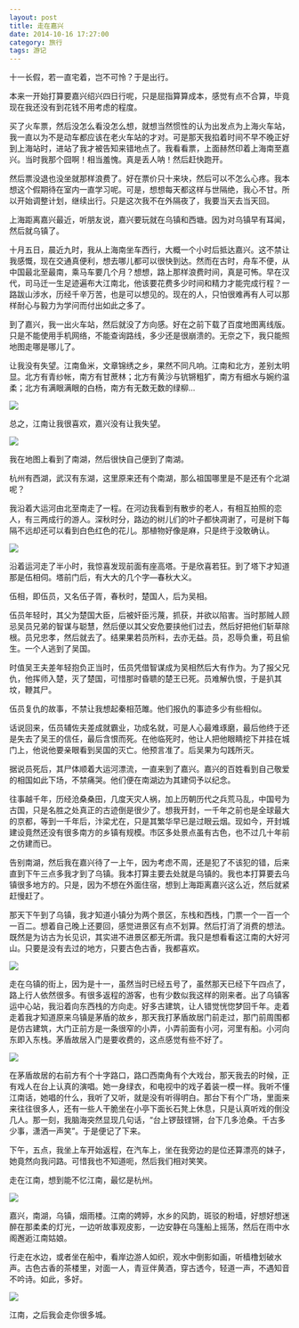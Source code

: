 ```yaml
---
layout: post
title: 走在嘉兴
date: 2014-10-16 17:27:00
category: 旅行
tags: 游记
---
```


十一长假，若一直宅着，岂不可怜？于是出行。

本来一开始打算要嘉兴绍兴四日行呢，只是屈指算算成本，感觉有点不合算，毕竟现在我还没有到花钱不用考虑的程度。

买了火车票，然后没怎么看没怎么想，就想当然惯性的认为出发点为上海火车站，我一直以为不是动车都应该在老火车站的才对。可是那天我掐着时间不早不晚正好到上海站时，进站了我才被告知来错地点了。我看看票，上面赫然印着上海南至嘉兴。当时我那个囧啊！相当羞愧。真是丢人呐！然后赶快跑开。

然后票没退也没坐就那样浪费了。好在票价只十来块，然后可以不怎么心疼。我本想这个假期待在室内一直学习呢。可是，想想每天都这样与世隔绝，我心不甘。所以开始调整计划，继续出行。只是这次我不在外隔夜了，我要当天去当天回。

上海距离嘉兴最近，听朋友说，嘉兴要玩就在乌镇和西塘。因为对乌镇早有耳闻，然后就乌镇了。

十月五日，晨近九时，我从上海南坐车西行，大概一个小时后抵达嘉兴。这不禁让我感慨，现在交通真便利，想去哪儿都可以很快到达。然而在古时，舟车不便，从中国最北至最南，乘马车要几个月？想想，路上那样浪费时间，真是可怖。早在汉代，司马迁一生足迹遍布大江南北，他该要花费多少时间和精力才能完成行程？一路跋山涉水，历经千辛万苦，也是可以想见的。现在的人，只怕很难再有人可以那样耐心与毅力为学问而付出如此之多了。

到了嘉兴，我一出火车站，然后就没了方向感。好在之前下载了百度地图离线版。只是不能使用手机网络，不能查询路线，多少还是很崩溃的。无奈之下，我只能照地图走哪是哪儿了。

让我没有失望。江南鱼米，文章锦绣之乡，果然不同凡响。江南和北方，差别太明显。北方有青纱帐，南方有甘蔗林；北方有黄沙与钪锵粗犷，南方有细水与婉约温柔；北方有满眼满眼的白杨，南方有无数无数的绿柳…

![](http://7sbnsq.com1.z0.glb.clouddn.com/2014-10-16-walk-in-jiaxing006.JPG)

总之，江南让我很喜欢，嘉兴没有让我失望。

![](http://7sbnsq.com1.z0.glb.clouddn.com/2014-10-16-walk-in-jiaxing007.JPG)

我在地图上看到了南湖，然后很快自己便到了南湖。

杭州有西湖，武汉有东湖，这里原来还有个南湖，那么祖国哪里是不是还有个北湖呢？

我沿着大运河由北至南走了一程。在河边我看到有散步的老人，有相互拍照的恋人，有三两成行的游人。深秋时分，路边的树儿们的叶子都快凋谢了，可是树下每隔不远却还可以看到白色红色的花儿。那植物好像是麻，只是终于没敢确认。

![](http://7sbnsq.com1.z0.glb.clouddn.com/2014-10-16-walk-in-jiaxing001.JPG)

沿着运河走了半小时，我惊喜发现前面有座高塔。于是欣喜若狂。到了塔下才知道那是伍相伺。塔前门后，有大大的几个字—春秋大义。

伍相，即伍员，又名伍子胥，春秋时，楚国人，后为吴相。

伍员年轻时，其父为楚国大臣，后被奸臣污蔑，抓获，并欲以陷害。当时那贼人顾忌吴员兄弟的智谋与聪慧，然后便以其父安危要挟他们过去，然后好把他们斩草除根。员兄忠孝，然后就去了。结果果若员所料，去亦无益。员，忍辱负重，苟且偷生。一个人逃到了吴国。

时值吴王夫差年轻抱负正当时，伍员凭借智谋成为吴相然后大有作为。为了报父兄仇，他挥师入楚，灭了楚国，可惜那时昏聩的楚王已死。员难解仇恨，于是扒其坟，鞭其尸。

伍员复仇的故事，不禁让我想起秦相范雎。他们报仇的事迹多少有些相似。

话说回来，伍员辅佐夫差成就霸业，功成名就，可是人心最难琢磨，最后他终于还是失去了吴王的信任，最后含恨而死。在他临死时，他让人把他眼睛挖下并挂在城门上，他说他要亲眼看到吴国的灭亡。他预言准了。后吴果为勾践所灭。

据说员死后，其尸体顺着大运河漂流，一直来到了嘉兴。嘉兴的百姓看到自己敬爱的相国如此下场，不禁痛哭。他们便在南湖边为其建伺予以纪念。

往事越千年，历经沧桑桑田，几度天灾人祸，加上历朝历代之兵荒马乱，中国号为古国，只是名胜之处真正的古迹倒是很少了。想我开封，一千年之前也是全球最大的京都，等到一千年后，汴梁尤在，只是其繁华早已是过眼云烟。现如今，开封城建设竟然还没有很多南方的乡镇有规模。市区多处景点虽有古色，也不过几十年前之仿建而已。

告别南湖，然后我在嘉兴待了一上午，因为考虑不周，还是犯了不该犯的错，后来直到下午三点多我才到了乌镇。我本打算主要去处就是乌镇的。我也本打算要去乌镇很多地方的。只是，因为不想在外面住宿，想到上海距离嘉兴这么近，然后就紧赶慢赶了。

那天下午到了乌镇，我才知道小镇分为两个景区，东栈和西栈，门票一个一百一个一百二。想着自己晚上还要回，感觉进景区有点不划算。然后打消了消费的想法。既然是为访古为长见识，其实进不进景区都无所谓。我只是想看看这江南的大好河山。只要是没有去过的地方，只要古色古香，我都喜欢。

![](http://7sbnsq.com1.z0.glb.clouddn.com/2014-10-16-walk-in-jiaxing004.JPG)

走在乌镇的街上，因为是十一，虽然当时已经五号了，虽然那天已经下午四点了，路上行人依然很多。有很多返程的游客，也有少数似我这样的刚来者。出了乌镇客运中心站，我沿着向东西栈的方向走。好多古建筑，让人错觉恍惚梦回千年。走着走着我才知道原来乌镇是茅盾的故乡，那天我打茅盾故居门前走过，那门前周围都是仿古建筑，大门正前方是一条很窄的小弄，小弄前面有小河，河里有船。小河向东即入东栈。茅盾故居入门是要收费的，这点感觉有些不好了。

![](http://7sbnsq.com1.z0.glb.clouddn.com/2014-10-16-walk-in-jiaxing005.JPG)

在茅盾故居的右前方有个十字路口，路口西南角有个大戏台，那天我去的时候，正有戏人在台上认真的演唱。她一身绿衣，和电视中的戏子着装一模一样。我听不懂江南话，她唱的什么，我听了又听，就是没有听得明白。那台下有个广场，里面来来往往很多人，还有一些人干脆坐在小亭下面长石凳上休息，只是认真听戏的倒没几人。那一刻，我脑海突然显现几句话，“台上锣鼓铿锵，台下几多沧桑。千古多少事，潇洒一声笑”。于是便记了下来。

下午，五点，我坐上车开始返程，在汽车上，坐在我旁边的是位还算漂亮的妹子，她竟然向我问路。可惜我也不知道呃，然后我们相对笑笑。

走在江南，想到能不忆江南，最忆是杭州。

![](http://7sbnsq.com1.z0.glb.clouddn.com/2014-10-16-walk-in-jiaxing003.JPG)

嘉兴，南湖，乌镇，烟雨楼。江南的娉婷，水乡的风韵，斑驳的粉墙，好想好想迷醉在那柔柔的灯光，一边听故事观皮影，一边安静在乌篷船上摇荡，然后在雨中水阁邂逅江南姑娘。

行走在水边，或者坐在船中，看岸边游人如织，观水中倒影如画，听樯橹划破水声。古色古香的茶楼里，对面一人，青豆伴黄酒，穿古透今，轻道一声，不遇知音不吟诗。如此，多好。

![](http://7sbnsq.com1.z0.glb.clouddn.com/2014-10-16-walk-in-jiaxing002.JPG)

江南，之后我会走你很多城。

